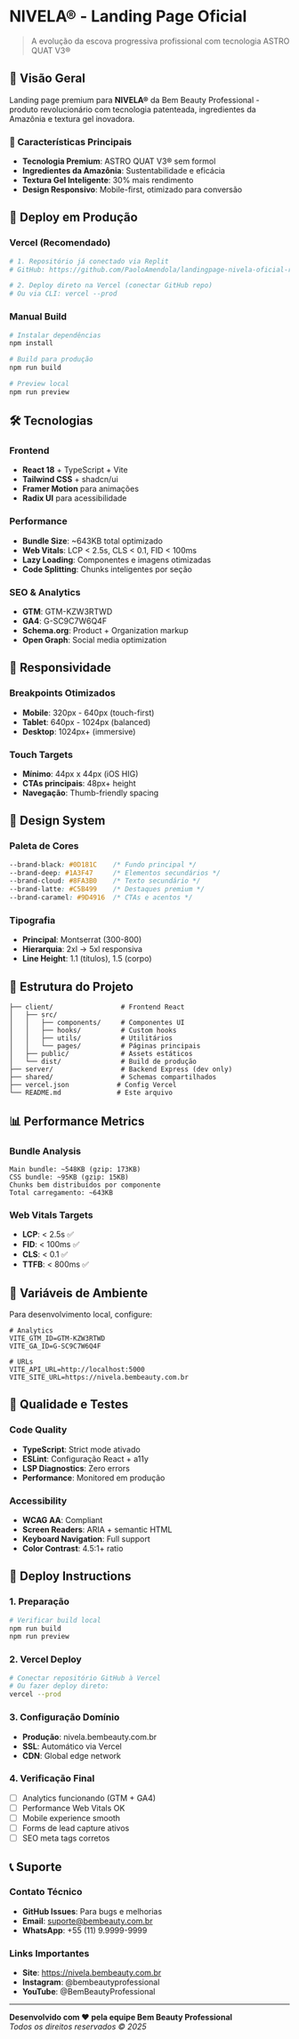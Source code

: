 # NIVELA® - Landing Page Oficial

> A evolução da escova progressiva profissional com tecnologia ASTRO QUAT V3®

## 🌟 Visão Geral

Landing page premium para **NIVELA®** da Bem Beauty Professional - produto revolucionário com tecnologia patenteada, ingredientes da Amazônia e textura gel inovadora.

### 🎯 Características Principais
- **Tecnologia Premium**: ASTRO QUAT V3® sem formol
- **Ingredientes da Amazônia**: Sustentabilidade e eficácia
- **Textura Gel Inteligente**: 30% mais rendimento
- **Design Responsivo**: Mobile-first, otimizado para conversão

## 🚀 Deploy em Produção

### Vercel (Recomendado)
```bash
# 1. Repositório já conectado via Replit
# GitHub: https://github.com/PaoloAmendola/landingpage-nivela-oficial-replit.git

# 2. Deploy direto na Vercel (conectar GitHub repo)
# Ou via CLI: vercel --prod
```

### Manual Build
```bash
# Instalar dependências
npm install

# Build para produção
npm run build

# Preview local
npm run preview
```

## 🛠 Tecnologias

### Frontend
- **React 18** + TypeScript + Vite
- **Tailwind CSS** + shadcn/ui
- **Framer Motion** para animações
- **Radix UI** para acessibilidade

### Performance
- **Bundle Size**: ~643KB total optimizado
- **Web Vitals**: LCP < 2.5s, CLS < 0.1, FID < 100ms
- **Lazy Loading**: Componentes e imagens otimizadas
- **Code Splitting**: Chunks inteligentes por seção

### SEO & Analytics
- **GTM**: GTM-KZW3RTWD
- **GA4**: G-SC9C7W6Q4F
- **Schema.org**: Product + Organization markup
- **Open Graph**: Social media optimization

## 📱 Responsividade

### Breakpoints Otimizados
- **Mobile**: 320px - 640px (touch-first)
- **Tablet**: 640px - 1024px (balanced)
- **Desktop**: 1024px+ (immersive)

### Touch Targets
- **Mínimo**: 44px x 44px (iOS HIG)
- **CTAs principais**: 48px+ height
- **Navegação**: Thumb-friendly spacing

## 🎨 Design System

### Paleta de Cores
```css
--brand-black: #0D181C    /* Fundo principal */
--brand-deep: #1A3F47     /* Elementos secundários */
--brand-cloud: #8FA3B0    /* Texto secundário */
--brand-latte: #C5B499    /* Destaques premium */
--brand-caramel: #9D4916  /* CTAs e acentos */
```

### Tipografia
- **Principal**: Montserrat (300-800)
- **Hierarquia**: 2xl → 5xl responsiva
- **Line Height**: 1.1 (títulos), 1.5 (corpo)

## 🔧 Estrutura do Projeto

```
├── client/                 # Frontend React
│   ├── src/
│   │   ├── components/     # Componentes UI
│   │   ├── hooks/          # Custom hooks
│   │   ├── utils/          # Utilitários
│   │   └── pages/          # Páginas principais
│   ├── public/             # Assets estáticos
│   └── dist/               # Build de produção
├── server/                 # Backend Express (dev only)
├── shared/                 # Schemas compartilhados
├── vercel.json            # Config Vercel
└── README.md              # Este arquivo
```

## 📊 Performance Metrics

### Bundle Analysis
```
Main bundle: ~548KB (gzip: 173KB)
CSS bundle: ~95KB (gzip: 15KB)
Chunks bem distribuídos por componente
Total carregamento: ~643KB
```

### Web Vitals Targets
- **LCP**: < 2.5s ✅
- **FID**: < 100ms ✅
- **CLS**: < 0.1 ✅
- **TTFB**: < 800ms ✅

## 🔐 Variáveis de Ambiente

Para desenvolvimento local, configure:

```env
# Analytics
VITE_GTM_ID=GTM-KZW3RTWD
VITE_GA_ID=G-SC9C7W6Q4F

# URLs
VITE_API_URL=http://localhost:5000
VITE_SITE_URL=https://nivela.bembeauty.com.br
```

## 🧪 Qualidade e Testes

### Code Quality
- **TypeScript**: Strict mode ativado
- **ESLint**: Configuração React + a11y
- **LSP Diagnostics**: Zero errors
- **Performance**: Monitored em produção

### Accessibility
- **WCAG AA**: Compliant
- **Screen Readers**: ARIA + semantic HTML
- **Keyboard Navigation**: Full support
- **Color Contrast**: 4.5:1+ ratio

## 🚀 Deploy Instructions

### 1. Preparação
```bash
# Verificar build local
npm run build
npm run preview
```

### 2. Vercel Deploy
```bash
# Conectar repositório GitHub à Vercel
# Ou fazer deploy direto:
vercel --prod
```

### 3. Configuração Domínio
- **Produção**: nivela.bembeauty.com.br
- **SSL**: Automático via Vercel
- **CDN**: Global edge network

### 4. Verificação Final
- [ ] Analytics funcionando (GTM + GA4)
- [ ] Performance Web Vitals OK
- [ ] Mobile experience smooth
- [ ] Forms de lead capture ativos
- [ ] SEO meta tags corretos

## 📞 Suporte

### Contato Técnico
- **GitHub Issues**: Para bugs e melhorias
- **Email**: suporte@bembeauty.com.br
- **WhatsApp**: +55 (11) 9.9999-9999

### Links Importantes
- **Site**: https://nivela.bembeauty.com.br
- **Instagram**: @bembeautyprofessional
- **YouTube**: @BemBeautyProfessional

---

**Desenvolvido com ❤️ pela equipe Bem Beauty Professional**  
*Todos os direitos reservados © 2025*